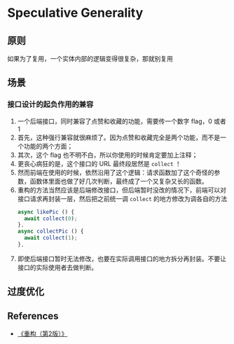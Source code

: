 # Speculative Generality


## 原则
如果为了复用，一个实体内部的逻辑变得很复杂，那就别复用


## 场景
### 接口设计的起负作用的兼容
1. 一个后端接口，同时兼容了点赞和收藏的功能，需要传一个数字 flag，0 或者 1
2. 首先，这种强行兼容就很麻烦了。因为点赞和收藏完全是两个功能，而不是一个功能的两个方面；
3. 其次，这个 flag 也不明不白，所以你使用的时候肯定要加上注释；
4. 更丧心病狂的是，这个接口的 URL 最终段居然是 `collect` ！
5. 然而前端在使用的时候，依然沿用了这个逻辑：请求函数加了这个奇怪的参数，函数体里面也做了好几次判断，最终成了一个又复杂又长的函数。
6. 重构的方法当然应该是后端修改接口，但后端暂时没改的情况下，前端可以对接口请求再封装一层，然后把之前统一调 `collect` 的地方修改为调各自的方法
    ```js
    async likePic () {
      await collect(0);
    },
    async collectPic () {
      await collect(1);
    },
    ```
7. 即使后端接口暂时无法修改，也要在实际调用接口的地方拆分再封装。不要让接口的实际使用者去做判断。



## 过度优化


## References
* [《重构（第2版）》](https://book.douban.com/subject/33400354/)
